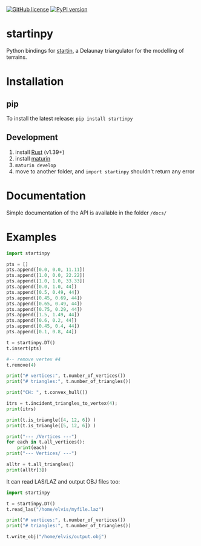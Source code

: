
[![GitHub license](https://img.shields.io/github/license/hugoledoux/startin_python)](https://github.com/hugoledoux/startin_python/blob/master/LICENSE) [![PyPI version](https://badge.fury.io/py/startinpy.svg)](https://badge.fury.io/py/startinpy)

startinpy
=========

Python bindings for [startin](https://github.com/hugoledoux/startin), a Delaunay triangulator for the modelling of terrains.


Installation
============

pip
---

To install the latest release: `pip install startinpy`


Development
-----------

  1. install [Rust](https://www.rust-lang.org/) (v1.39+)
  2. install [maturin](https://github.com/PyO3/maturin) 
  3. `maturin develop`
  4. move to another folder, and `import startinpy` shouldn't return any error


Documentation
=============

Simple documentation of the API is available in the folder `/docs/`


Examples
========

```python
import startinpy

pts = []
pts.append([0.0, 0.0, 11.11])
pts.append([1.0, 0.0, 22.22])
pts.append([1.0, 1.0, 33.33])
pts.append([0.0, 1.0, 44])
pts.append([0.5, 0.49, 44])
pts.append([0.45, 0.69, 44])
pts.append([0.65, 0.49, 44])
pts.append([0.75, 0.29, 44])
pts.append([1.5, 1.49, 44])
pts.append([0.6, 0.2, 44])
pts.append([0.45, 0.4, 44])
pts.append([0.1, 0.8, 44])

t = startinpy.DT()
t.insert(pts)

#-- remove vertex #4
t.remove(4)

print("# vertices:", t.number_of_vertices())
print("# triangles:", t.number_of_triangles())

print("CH: ", t.convex_hull())

itrs = t.incident_triangles_to_vertex(4);
print(itrs)

print(t.is_triangle([4, 12, 6]) )
print(t.is_triangle([5, 12, 6]) )

print("--- /Vertices ---")
for each in t.all_vertices():
    print(each)
print("--- Vertices/ ---")

alltr = t.all_triangles()
print(alltr[3])
```

It can read LAS/LAZ and output OBJ files too:

```python
import startinpy

t = startinpy.DT()
t.read_las("/home/elvis/myfile.laz")

print("# vertices:", t.number_of_vertices())
print("# triangles:", t.number_of_triangles())

t.write_obj("/home/elvis/output.obj")
```




